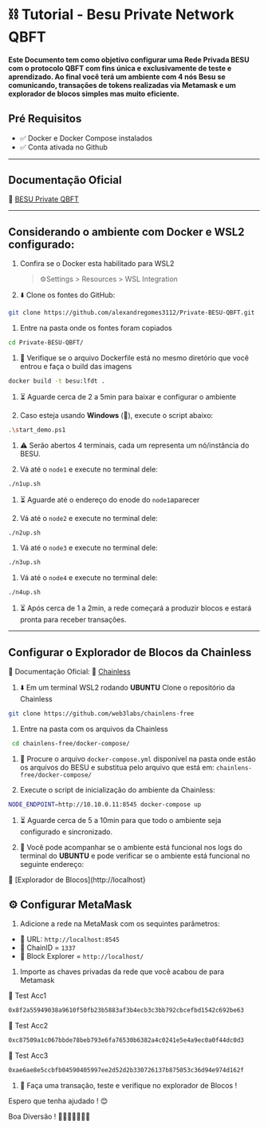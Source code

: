 # ⛓️ Tutorial  - Besu Private Network QBFT 

#### Este Documento tem como objetivo configurar uma Rede Privada BESU com o protocolo QBFT com fins única e exclusivamente de teste e aprendizado. Ao final você terá um ambiente com 4 nós Besu se comunicando, transações de tokens realizadas via Metamask e um explorador de blocos simples mas muito eficiente.

## Pré Requisitos
- ✅ Docker e Docker Compose instalados
- ✅ Conta ativada no Github

---

## Documentação Oficial
🔗 [BESU Private QBFT](https://besu.hyperledger.org/private-networks/tutorials/qbft)

---

## Considerando o ambiente com Docker e WSL2 configurado:

1. Confira se o Docker esta habilitado para WSL2
    > ⚙️Settings > Resources > WSL Integration

1. ⬇️ Clone os fontes do GitHub:

```sh
git clone https://github.com/alexandregomes3112/Private-BESU-QBFT.git
```

1. Entre na pasta onde os fontes foram copiados

```sh
cd Private-BESU-QBFT/
``` 
1. 🔎 Verifique se o arquivo Dockerfile está no mesmo diretório que você entrou e faça o build das imagens

```sh 
docker build -t besu:lfdt .
```
1. ⏳ Aguarde cerca de 2 a 5min para baixar e configurar o ambiente

1. Caso esteja usando **Windows** (💩), execute o script abaixo:

```sh
.\start_demo.ps1
```

1. ⚠️ Serão abertos 4 terminais, cada um representa um nó/instância do BESU.

1. Vá até o `node1` e execute no terminal dele:

```sh
./n1up.sh
```

1. ⏳ Aguarde até o endereço do enode do `node1`aparecer

1. Vá até o `node2` e execute no terminal dele:

```sh
./n2up.sh
```

1. Vá até o `node3` e execute no terminal dele:

```sh
./n3up.sh
```
1. Vá até o `node4` e execute no terminal dele:

```sh
./n4up.sh
```

1. ⏳ Após cerca de 1 a 2min, a rede começará a produzir blocos e estará pronta para receber transações.

--- 

## Configurar o Explorador de Blocos da Chainless

📖 Documentação Oficial:
🔗 [Chainless](https://besu.hyperledger.org/private-networks/how-to/monitor/chainlens)


1. ⬇️ Em um terminal WSL2 rodando **UBUNTU** Clone o repositório da Chainless

```sh
git clone https://github.com/web3labs/chainlens-free
```

1. Entre na pasta com os arquivos da Chainless

```sh
 cd chainlens-free/docker-compose/
```

1. 🔎 Procure o arquivo `docker-compose.yml` disponível na pasta onde estão os arquivos do BESU e substitua pelo arquivo que está em: `chainlens-free/docker-compose/`

1. Execute o script de inicialização do ambiente da Chainless:
```sh
NODE_ENDPOINT=http://10.10.0.11:8545 docker-compose up
```

1. ⏳ Aguarde cerca de 5 a 10min para que todo o ambiente seja configurado e sincronizado.

1. 👀 Você pode acompanhar se o ambiente está funcional nos logs do terminal do **UBUNTU** e pode verificar se o ambiente está funcional no seguinte endereço:

🔗 [Explorador de Blocos](http://localhost}


## ⚙️ Configurar MetaMask

1. Adicione a rede na MetaMask com os sequintes parâmetros:

- 🔗 URL: `http://localhost:8545`
- 🛜 ChainID = `1337`
- 🔎 Block Explorer = `http://localhost/`

1. Importe as chaves privadas da rede que você acabou de para Metamask

🔑 Test Acc1
```sh
0x8f2a55949038a9610f50fb23b5883af3b4ecb3c3bb792cbcefbd1542c692be63
```

🔑 Test Acc2
```sh 
0xc87509a1c067bbde78beb793e6fa76530b6382a4c0241e5e4a9ec0a0f44dc0d3
```

🔑 Test Acc3
```sh 
0xae6ae8e5ccbfb04590405997ee2d52d2b330726137b875053c36d94e974d162f
```

1. 💱 Faça uma transação, teste e verifique no explorador de Blocos !


Espero que tenha ajudado ! 😊

Boa Diversão ! 
🛝🎡🎢🚀🎆🥳🎉


